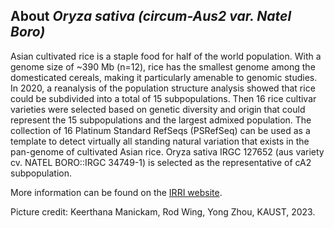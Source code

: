 About *Oryza sativa (circum-Aus2 var. Natel Boro)*
-----------------------------

Asian cultivated rice is a staple food for half of the world population. With a genome size of ~390 Mb (n=12), rice has the smallest genome among the domesticated cereals, making it particularly amenable to genomic studies. In 2020, a reanalysis of the population structure analysis showed that rice could be subdivided into a total of 15 subpopulations. Then 16 rice cultivar varieties were selected based on genetic diversity and origin that could represent the 15 subpopulations and the largest admixed population. The collection of 16 Platinum Standard RefSeqs (PSRefSeq) can be used as a template to detect virtually all standing natural variation that exists in the pan-genome of cultivated Asian rice. Oryza sativa IRGC 127652 (aus variety cv. NATEL BORO::IRGC 34749-1) is selected as the representative of cA2 subpopulation.

More information can be found on the [IRRI website](https://gringlobal.irri.org/gringlobal/accessiondetail?id=127652).

Picture credit: Keerthana Manickam, Rod Wing, Yong Zhou, KAUST, 2023.
